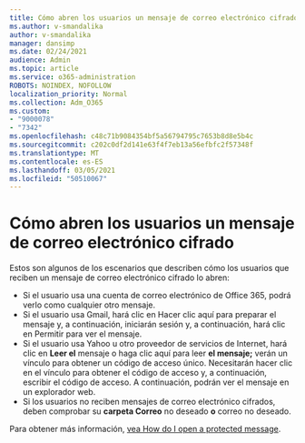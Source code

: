 ```yaml
---
title: Cómo abren los usuarios un mensaje de correo electrónico cifrado
ms.author: v-smandalika
author: v-smandalika
manager: dansimp
ms.date: 02/24/2021
audience: Admin
ms.topic: article
ms.service: o365-administration
ROBOTS: NOINDEX, NOFOLLOW
localization_priority: Normal
ms.collection: Adm_O365
ms.custom:
- "9000078"
- "7342"
ms.openlocfilehash: c48c71b9084354bf5a56794795c7653b8d8e5b4c
ms.sourcegitcommit: c202c0df2d141e63f4f7eb13a56efbfc2f57348f
ms.translationtype: MT
ms.contentlocale: es-ES
ms.lasthandoff: 03/05/2021
ms.locfileid: "50510067"
---
```

# <a name="how-users-open-an-encrypted-email-message"></a>Cómo abren los usuarios un mensaje de correo electrónico cifrado

Estos son algunos de los escenarios que describen cómo los usuarios que reciben un mensaje de correo electrónico cifrado lo abren:

- Si el usuario usa una cuenta de correo electrónico de Office 365, podrá verlo como cualquier otro mensaje.
- Si el usuario usa Gmail,  hará clic en Hacer clic aquí para preparar  el mensaje y, a continuación, iniciarán sesión y, a continuación, hará clic en Permitir para ver el mensaje.
- Si el usuario usa Yahoo u otro proveedor de servicios de Internet, hará clic en **Leer el** mensaje o haga clic aquí para leer **el mensaje;** verán un vínculo para obtener un código de acceso único. Necesitarán hacer clic en el vínculo para obtener el código de acceso y, a continuación, escribir el código de acceso. A continuación, podrán ver el mensaje en un explorador web.
- Si los usuarios no reciben mensajes de correo electrónico cifrados, deben comprobar su **carpeta Correo** no deseado **o** correo no deseado.

Para obtener más información, [vea How do I open a protected message](https://support.microsoft.com/topic/how-do-i-open-a-protected-message-1157a286-8ecc-4b1e-ac43-2a608fbf3098).